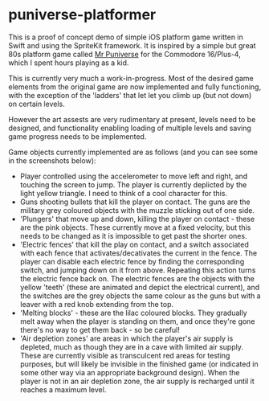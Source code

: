 # puniverse-platformer
This is a proof of concept demo of simple iOS platform game written in Swift and using the SpriteKit framework. It is inspired by a simple but great 80s platform game called [Mr Puniverse](https://www.youtube.com/watch?v=3JxU1qmFdf4) for the Commodore 16/Plus-4, which I spent hours playing as a kid.

This is currently very much a work-in-progress. Most of the desired game elements from the original game are now implemented and fully functioning, with the exception of the 'ladders' that let let you climb up (but not down) on certain levels. 

However the art assests are very rudimentary at present, levels need to be designed, and functionality enabling loading of multiple levels and saving game progress needs to be implemented.

Game objects currently implemented are as follows (and you can see some in the screenshots below):

- Player controlled using the accelerometer to move left and right, and touching the screen to jump. The player is currently deplicted by the light yellow triangle. I need to think of a cool character for this.
- Guns shooting bullets that kill the player on contact. The guns are the military grey coloured objects with the muzzle sticking out of one side.
- 'Plungers' that move up and down, killing the player on contact - these are the pink objects. These currently move at a fixed velocity, but this needs to be changed as it is impossible to get past the shorter ones.
- 'Electric fences' that kill the play on contact, and a switch associated with each fence that activates/decativates the current in the fence. The player can disable each electric fence by finding the corresponding switch, and jumping down on it from above. Repeating this action turns the electric fence back on. The electric fences are the objects with the yellow 'teeth' (these are animated and depict the electrical current), and the switches are the grey objects the same colour as the guns but with a leaver with a red knob extending from the top.
- 'Melting blocks' - these are the lilac coloured blocks. They gradually melt away when the player is standing on them, and once they're gone there's no way to get them back - so be careful!
- 'Air depletion zones' are areas in which the player's air supply is depleted, much as though they are in a cave with limited air supply. These are currently visible as transculcent red areas for testing purposes, but will likely be invisible in the finished game (or indicated in some other way via an appropriate background design). When the player is not in an air depletion zone, the air supply is recharged until it reaches a maximum level.



